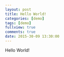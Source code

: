 ```yaml
---
layout: post
title: Hello World!
categories: [demo]
tags: [demo]
fullview: true
comments: true
date: 2015-30-09 13:30:00
---
```


Hello World!
